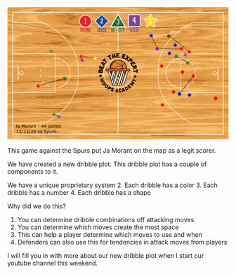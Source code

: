 ![BTE Dribble Plot](https://github.com/rashadwest/rashadwest.github.io/blob/master/_posts/BTE_JaMorant_44_12_23_2020.png?raw=true)

This game against the Spurs put Ja Morant on the map as a legit scorer.

We have created a new dribble plot.  This dribble plot has a couple of components to it.  

We have a unique proprietary system
2. Each dribble has a color 
3. Each dribble has a number 
4. Each dribble has a shape 

Why did we do this? 

1. You can determine dribble combinations off attacking moves 
2. You can determine which moves create the most space 
3. This can help a player determine which moves to use and when 
4. Defenders can also use this for tendencies in attack moves from players

I will fill you in with more about our new dribble plot when I start our youtube channel this weekend. 






